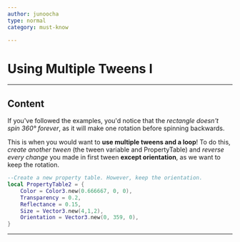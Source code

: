 ```yaml
---
author: junoocha
type: normal
category: must-know

---
```


# Using Multiple Tweens I

---

## Content
If you've followed the examples, you'd notice that the *rectangle doesn't spin 360° forever*, as it will make one rotation before spinning backwards.

This is when you would want to **use multiple tweens and a loop**! To do this, *create another tween* (the tween variable and PropertyTable) and *reverse every change* you made in first tween **except orientation**, as we want to keep the rotation.

```lua
--Create a new property table. However, keep the orientation.
local PropertyTable2 = {
	Color = Color3.new(0.666667, 0, 0),
	Transparency = 0.2,
	Reflectance = 0.15,
	Size = Vector3.new(4,1,2),
	Orientation = Vector3.new(0, 359, 0),
}
```
---

